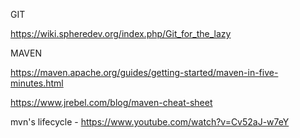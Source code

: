 GIT

https://wiki.spheredev.org/index.php/Git_for_the_lazy



MAVEN

https://maven.apache.org/guides/getting-started/maven-in-five-minutes.html

https://www.jrebel.com/blog/maven-cheat-sheet

mvn's lifecycle - https://www.youtube.com/watch?v=Cv52aJ-w7eY